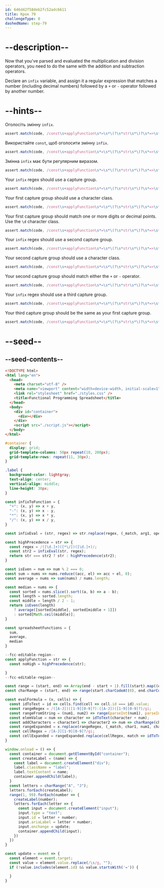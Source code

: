 ```yaml
---
id: 646d42f58deb2fc52adc6611
title: Крок 79
challengeType: 0
dashedName: step-79
---
```


# --description--

Now that you've parsed and evaluated the multiplication and division operators, you need to do the same with the addition and subtraction operators.

Declare an `infix` variable, and assign it a regular expression that matches a number (including decimal numbers) followed by a `+` or `-` operator followed by another number.

# --hints--

Оголосіть змінну `infix`.

```js
assert.match(code, /const\s+applyFunction\s*=\s*\(?\s*str\s*\)?\s*=>\s*\{\s*const\s+noHigh\s*=\s*highPrecedence\(\s*str\s*\)\s*;?\s*(?:const|let|var)\s+infix\s*=/);
```

Використайте `const`, щоб оголосити змінну `infix`.

```js
assert.match(code, /const\s+applyFunction\s*=\s*\(?\s*str\s*\)?\s*=>\s*\{\s*const\s+noHigh\s*=\s*highPrecedence\(\s*str\s*\)\s*;?\s*const\s+infix\s*=/);
```

Змінна `infix` має бути регулярним виразом.

```js
assert.match(code, /const\s+applyFunction\s*=\s*\(?\s*str\s*\)?\s*=>\s*\{\s*const\s+noHigh\s*=\s*highPrecedence\(\s*str\s*\)\s*;?\s*const\s+infix\s*=\s*\//);
```

Your `infix` regex should use a capture group.

```js
assert.match(code, /const\s+applyFunction\s*=\s*\(?\s*str\s*\)?\s*=>\s*\{\s*const\s+noHigh\s*=\s*highPrecedence\(\s*str\s*\)\s*;?\s*const\s+infix\s*=\s*\/\(/);
```

Your first capture group should use a character class.

```js
assert.match(code, /const\s+applyFunction\s*=\s*\(?\s*str\s*\)?\s*=>\s*\{\s*const\s+noHigh\s*=\s*highPrecedence\(\s*str\s*\)\s*;?\s*const\s+infix\s*=\s*\/\(\[/);
```

Your first capture group should match one or more digits or decimal points. Use the `\d` character class.

```js
assert.match(code, /const\s+applyFunction\s*=\s*\(?\s*str\s*\)?\s*=>\s*\{\s*const\s+noHigh\s*=\s*highPrecedence\(\s*str\s*\)\s*;?\s*const\s+infix\s*=\s*\/\(\[(?:\\d\.|\.\\d)\]\+\)/);
```

Your `infix` regex should use a second capture group.

```js
assert.match(code, /const\s+applyFunction\s*=\s*\(?\s*str\s*\)?\s*=>\s*\{\s*const\s+noHigh\s*=\s*highPrecedence\(\s*str\s*\)\s*;?\s*const\s+infix\s*=\s*\/\(\[(?:\\d\.|\.\\d)\]\+\)\(/);
```

Your second capture group should use a character class.

```js
assert.match(code, /const\s+applyFunction\s*=\s*\(?\s*str\s*\)?\s*=>\s*\{\s*const\s+noHigh\s*=\s*highPrecedence\(\s*str\s*\)\s*;?\s*const\s+infix\s*=\s*\/\(\[(?:\\d\.|\.\\d)\]\+\)\(\[/);
```

Your second capture group should match either the `+` or `-` operator.

```js
assert.match(code, /const\s+applyFunction\s*=\s*\(?\s*str\s*\)?\s*=>\s*\{\s*const\s+noHigh\s*=\s*highPrecedence\(\s*str\s*\)\s*;?\s*const\s+infix\s*=\s*\/\(\[(?:\\d\.|\.\\d)\]\+\)\(\[(?:\+-|-\+)\]\)/);
```

Your `infix` regex should use a third capture group.

```js
assert.match(code, /const\s+applyFunction\s*=\s*\(?\s*str\s*\)?\s*=>\s*\{\s*const\s+noHigh\s*=\s*highPrecedence\(\s*str\s*\)\s*;?\s*const\s+infix\s*=\s*\/\(\[(?:\\d\.|\.\\d)\]\+\)\(\[(?:\+-|-\+)\]\)\(/);
```

Your third capture group should be the same as your first capture group.

```js
assert.match(code, /const\s+applyFunction\s*=\s*\(?\s*str\s*\)?\s*=>\s*\{\s*const\s+noHigh\s*=\s*highPrecedence\(\s*str\s*\)\s*;?\s*const\s+infix\s*=\s*\/\(\[(?:\\d\.|\.\\d)\]\+\)\(\[(?:\+-|-\+)\]\)\(\[(?:\\d\.|\.\\d)\]\+\)\/\s*;?/);
```

# --seed--

## --seed-contents--

```html
<!DOCTYPE html>
<html lang="en">
  <head>
    <meta charset="utf-8" />
    <meta name="viewport" content="width=device-width, initial-scale=1" />
    <link rel="stylesheet" href="./styles.css" />
    <title>Functional Programming Spreadsheet</title>
  </head>
  <body>
    <div id="container">
      <div></div>
    </div>
    <script src="./script.js"></script>
  </body>
</html>
```

```css
#container {
  display: grid;
  grid-template-columns: 50px repeat(10, 200px);
  grid-template-rows: repeat(11, 30px);
}

.label {
  background-color: lightgray;
  text-align: center;
  vertical-align: middle;
  line-height: 30px;
}
```

```js
const infixToFunction = {
  "+": (x, y) => x + y,
  "-": (x, y) => x - y,
  "*": (x, y) => x * y,
  "/": (x, y) => x / y,
}

const infixEval = (str, regex) => str.replace(regex, (_match, arg1, operator, arg2) => infixToFunction[operator](parseFloat(arg1), parseFloat(arg2)));

const highPrecedence = str => {
  const regex = /([\d.]+)([*\/])([\d.]+)/;
  const str2 = infixEval(str, regex);
  return str === str2 ? str : highPrecedence(str2);
}

const isEven = num => num % 2 === 0;
const sum = nums => nums.reduce((acc, el) => acc + el, 0);
const average = nums => sum(nums) / nums.length;

const median = nums => {
  const sorted = nums.slice().sort((a, b) => a - b);
  const length = sorted.length;
  const middle = length / 2 - 1;
  return isEven(length)
    ? average([sorted[middle], sorted[middle + 1]])
    : sorted[Math.ceil(middle)];
}

const spreadsheetFunctions = {
  sum,
  average,
  median
}

--fcc-editable-region--
const applyFunction = str => {
  const noHigh = highPrecedence(str);

}
--fcc-editable-region--

const range = (start, end) => Array(end - start + 1).fill(start).map((element, index) => element + index);
const charRange = (start, end) => range(start.charCodeAt(0), end.charCodeAt(0)).map(code => String.fromCharCode(code));

const evalFormula = (x, cells) => {
  const idToText = id => cells.find(cell => cell.id === id).value;
  const rangeRegex = /([A-J])([1-9][0-9]?):([A-J])([1-9][0-9]?)/gi;
  const rangeFromString = (num1, num2) => range(parseInt(num1), parseInt(num2));
  const elemValue = num => character => idToText(character + num);
  const addCharacters = character1 => character2 => num => charRange(character1, character2).map(elemValue(num));
  const rangeExpanded = x.replace(rangeRegex, (_match, char1, num1, char2, num2) => rangeFromString(num1, num2).map(addCharacters(char1)(char2)));
  const cellRegex = /[A-J][1-9][0-9]?/gi;
  const cellExpanded = rangeExpanded.replace(cellRegex, match => idToText(match.toUpperCase()));
}

window.onload = () => {
  const container = document.getElementById("container");
  const createLabel = (name) => {
    const label = document.createElement("div");
    label.className = "label";
    label.textContent = name;
    container.appendChild(label);
  }
  const letters = charRange("A", "J");
  letters.forEach(createLabel);
  range(1, 99).forEach(number => {
    createLabel(number);
    letters.forEach(letter => {
      const input = document.createElement("input");
      input.type = "text";
      input.id = letter + number;
      input.ariaLabel = letter + number;
      input.onchange = update;
      container.appendChild(input);
    })
  })
}

const update = event => {
  const element = event.target;
  const value = element.value.replace(/\s/g, "");
  if (!value.includes(element.id) && value.startsWith('=')) {

  }
}
```
